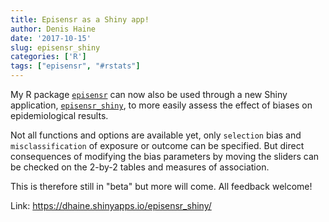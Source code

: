 ```yaml
---
title: Episensr as a Shiny app!
author: Denis Haine
date: '2017-10-15'
slug: episensr_shiny
categories: ['R']
tags: ["episensr", "#rstats"]
---
```


My R package [`episensr`](https://cran.r-project.org/package=episensr
"episensr") can now also be used through a new Shiny application,
[`episensr_shiny`](https://dhaine.shinyapps.io/episensr_shiny/
"episensr_shiny"), to more easily assess the effect of biases on epidemiological
results.

Not all functions and options are available yet, only `selection` bias and
`misclassification` of exposure or outcome can be specified.
But direct consequences of modifying the bias parameters by moving the sliders
can be checked on the 2-by-2 tables and measures of association.

This is therefore still in "beta" but more will come.
All feedback welcome!

Link: https://dhaine.shinyapps.io/episensr_shiny/
